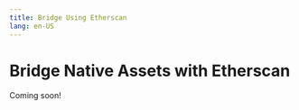 ```yaml
---
title: Bridge Using Etherscan
lang: en-US
---
```


# Bridge Native Assets with Etherscan

Coming soon!